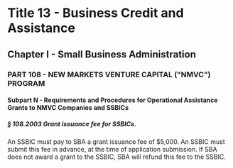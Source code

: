 
# Title 13 - Business Credit and Assistance
## Chapter I - Small Business Administration
### PART 108 - NEW MARKETS VENTURE CAPITAL ("NMVC") PROGRAM
#### Subpart N - Requirements and Procedures for Operational Assistance Grants to NMVC Companies and SSBICs
##### § 108.2003 Grant issuance fee for SSBICs.

An SSBIC must pay to SBA a grant issuance fee of $5,000. An SSBIC must submit this fee in advance, at the time of application submission. If SBA does not award a grant to the SSBIC, SBA will refund this fee to the SSBIC.
